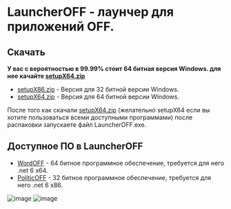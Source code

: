 # LauncherOFF - лаунчер для приложений OFF.
## Скачать
**У вас с вероятностью в 99.99% стоит 64 битная версия Windows. для нее качайте [setupX64.zip](https://github.com/Camyil-89/LauncherOFF-Publish/files/12307299/setupX64.zip)**

- [setupX86.zip](https://github.com/Camyil-89/LauncherOFF-Publish/files/12307300/setupX86.zip) - Версия для 32 битной версии Windows.
- [setupX64.zip](https://github.com/Camyil-89/LauncherOFF-Publish/files/12307299/setupX64.zip) - Версия для 64 битной версии Windows.

После того как скачали [setupX64.zip](https://github.com/Camyil-89/LauncherOFF-Publish/files/12307299/setupX64.zip) (желательно setupX64 если вы хотите пользоваться всеми доступными программами) после распаковки запускаете файл LauncherOFF.exe.

## Доступное ПО в LauncherOFF
- [WordOFF](https://github.com/Camyil-89/WordOFF-Publish) - 64 битное программное обеспечение, требуется для него .net 6 x64.
- [PoliticOFF](https://github.com/Camyil-89/PoliticOFF-Publish) - 32 битное программное обеспечение, требуется для него .net 6 x86.

![image](https://github.com/Camyil-89/LauncherOFF-Publish/assets/76705837/f2cf8ece-5f6e-4b4f-98aa-adef0f8f34bb)
![image](https://github.com/Camyil-89/LauncherOFF-Publish/assets/76705837/d4cb13c3-3331-4988-9089-f5cf73ff2654)


